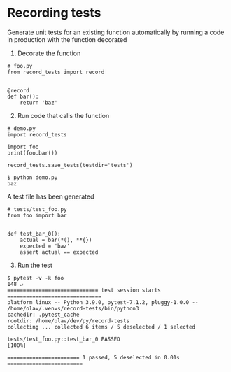 # Recording tests

Generate unit tests for an existing function automatically by running a code in production
with the function decorated 

1. Decorate the function
~~~
# foo.py
from record_tests import record


@record
def bar():
    return 'baz'
~~~

2. Run code that calls the function
~~~
# demo.py
import record_tests

import foo
print(foo.bar())

record_tests.save_tests(testdir='tests')
~~~

~~~
$ python demo.py
baz
~~~

A test file has been generated
~~~
# tests/test_foo.py
from foo import bar


def test_bar_0():
    actual = bar(*(), **{})
    expected = 'baz'
    assert actual == expected
~~~

3. Run the test
~~~
$ pytest -v -k foo                                                                                                                                                                                   148 ↵
============================= test session starts ==============================
platform linux -- Python 3.9.0, pytest-7.1.2, pluggy-1.0.0 -- /home/olav/.venvs/record-tests/bin/python3
cachedir: .pytest_cache
rootdir: /home/olav/dev/py/record-tests
collecting ... collected 6 items / 5 deselected / 1 selected

tests/test_foo.py::test_bar_0 PASSED                                     [100%]

======================= 1 passed, 5 deselected in 0.01s ========================
~~~
    
